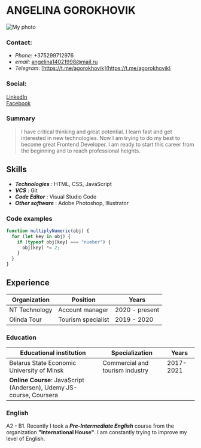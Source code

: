 # ANGELINA GOROKHOVIK
![My photo](https://cdn1.savepice.ru/uploads/2020/9/20/3902b7c5acdca1cfb1aae0aabaedc8ba-full.png)

### Contact:
  - _Phone_: +375299712976
  - _email_: angelina14021998@mail.ru
  - _Telegram_: [https://t.me/agorokhovik](https://t.me/agorokhovik)
  
  
### Social:
 [LinkedIn](https://www.linkedin.com/in/a-gorokhovik/) <br/>
 [Facebook](https://www.facebook.com/a.gorokhovik/)
 

### Summary
> I have critical thinking and great potential. I learn fast and get interested in new technologies. Now I am trying to do my best to become great Frontend Developer. I am ready to start this career from the beginning and to reach professional heights.


## Skills
- ***Technologies*** : HTML, CSS, JavaScript
- ***VCS*** : Git
- ***Code Editor*** : Visual Studio Code
- ***Other software*** : Adobe Photoshop, Illustrator


### Code examples
```javascript
function multiplyNumeric(obj) {
  for (let key in obj) {
    if (typeof obj[key] === "number") {
      obj[key] *= 2;
    }
  }
}
```
## Experience

| Organization | Position | Years |
| ------ | ------ | ------ |
| NT Technology | Account manager | 2020 - present |
| Olinda Tour | Tourism specialist | 2019 - 2020 |


### Education

| Educational institution | Specialization | Years |
| ------ | ------ | ------ |
| Belarus State Economic University of Minsk | Commercial and tourism industry | 2017-2021 |
| __Online Course__: JavaScript (Andersen), Udemy JS-course, Coursera |


### English
A2 - B1. Recently I took a ***Pre-Intermediate English*** course from the organization __"International House"__. I am constantly trying to improve my level of English.
